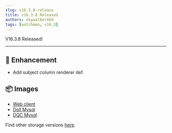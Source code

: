 ```yaml
---
slug: v16.3.8-release  
title: v16.3.8 Released  
authors: skywalkerX69
tags: [watchmen, v16.3]
---
```


V16.3.8 Released!

---

## 📜 Enhancement
- Add subject column renderer def.


## 📦 Images
- [Web client](https://github.com/Indexical-Metrics-Measure-Advisory/watchmen/pkgs/container/watchmen-web-client/40271844?tag=16.3.8)
- [Doll Mysql](https://github.com/Indexical-Metrics-Measure-Advisory/watchmen/pkgs/container/watchmen-matryoshka-doll-mysql/40272035?tag=16.3.8)
- [DQC Mysql](https://github.com/Indexical-Metrics-Measure-Advisory/watchmen/pkgs/container/watchmen-matryoshka-dqc-mysql/40272180?tag=16.3.8)

Find other storage versions [here](https://github.com/orgs/Indexical-Metrics-Measure-Advisory/packages?repo_name=watchmen).

